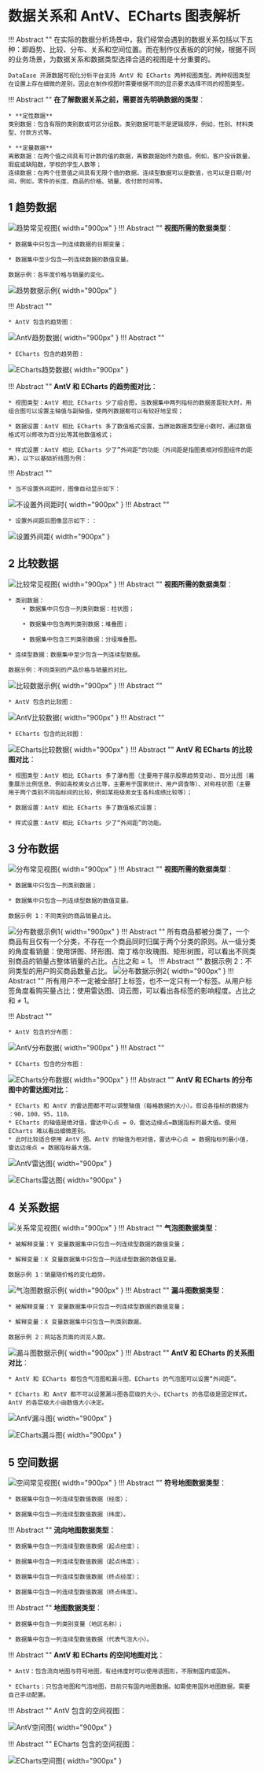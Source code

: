 # 数据关系和 AntV、ECharts 图表解析
!!! Abstract ""
    在实际的数据分析场景中，我们经常会遇到的数据关系包括以下五种：即趋势、比较、分布、关系和空间位置。而在制作仪表板的的时候，根据不同的业务场景，为数据关系和数据类型选择合适的视图是十分重要的。

    DataEase 开源数据可视化分析平台支持 AntV 和 ECharts 两种视图类型。两种视图类型在设置上存在细微的差别，因此在制作视图时需要根据不同的显示要求选择不同的视图类型。

!!! Abstract ""
    **在了解数据关系之前，需要首先明确数据的类型**：   
    
    * **定性数据**  
    类别数据：包含有限的类别数或可区分组数。类别数据可能不是逻辑顺序，例如，性别、材料类型、付款方式等。  

    * **定量数据**  
    离散数据：在两个值之间具有可计数的值的数据，离散数据始终为数值。例如，客户投诉数量，瑕疵或缺陷数，学校的学生人数等；  
    连续数据：在两个任意值之间具有无限个值的数据，连续型数据可以是数值，也可以是日期/时间。例如，零件的长度、商品的价格、销量、收付款时间等。  

## 1 趋势数据

![趋势常见视图](https://blog.fit2cloud.com/upload/%E5%9B%BE01-ouhv.png){ width="900px" }
!!! Abstract ""
    **视图所需的数据类型**：

    * 数据集中只包含一列连续数据的日期变量；

    * 数据集中至少包含一列连续数据的数值变量。

    数据示例：各年度价格与销量的变化。
![趋势数据示例](https://blog.fit2cloud.com/upload/%E8%A1%A81-tjiv.png){ width="900px" }

!!! Abstract ""

    * AntV 包含的趋势图：

![AntV趋势数据](https://blog.fit2cloud.com/upload/%E5%9B%BE02-txcq.png){ width="900px" }
!!! Abstract ""

    * ECharts 包含的趋势图：

![ECharts趋势数据](https://blog.fit2cloud.com/upload/%E5%9B%BE03-cqfa.png){ width="900px" }

!!! Abstract ""
    **AntV 和 ECharts 的趋势图对比**：

    * 视图类型：AntV 相比 ECharts 少了组合图，当数据集中两列指标的数据差距较大时，用组合图可以设置主轴值与副轴值，使两列数据都可以有较好地呈现；

    * 数据设置：AntV 相比 ECharts 多了数值格式设置，当原始数据类型是小数时，通过数值格式可以修改为百分比等其他数值格式；

    * 样式设置：AntV 相比 ECharts 少了”外间距“的功能（外间距是指图表相对视图组件的距离），以下以基础折线图为例：

!!! Abstract ""

    * 当不设置外间距时，图像自动显示如下：

![不设置外间距时](https://blog.fit2cloud.com/upload/%E5%9B%BE04-qevm.png ){ width="900px" }
!!! Abstract ""

    * 设置外间距后图像显示如下：：

![设置外间距](https://blog.fit2cloud.com/upload/%E5%9B%BE05-xoij.png){ width="900px" }

## 2 比较数据

![比较常见视图](https://blog.fit2cloud.com/upload/%E5%9B%BE06-gdyc.png){ width="900px" }
!!! Abstract ""
    **视图所需的数据类型**：

    * 类别数据：  
        • 数据集中只包含一列类别数据：柱状图；

        • 数据集中包含两列类别数据：堆叠图；

        • 数据集中包含三列类别数据：分组堆叠图。

    * 连续型数据：数据集中至少包含一列连续型数据。

    数据示例：不同类别的产品价格与销量的对比。
![比较数据示例](https://blog.fit2cloud.com/upload/%E8%A1%A82.png){ width="900px" }
!!! Abstract ""

    * AntV 包含的比较图：

![AntV比较数据](https://blog.fit2cloud.com/upload/%E5%9B%BE07-hfpi.png){ width="900px" }
!!! Abstract ""

    * ECharts 包含的比较图：

![ECharts比较数据](https://blog.fit2cloud.com/upload/%E5%9B%BE08-lwzj.png){ width="900px" }
!!! Abstract ""
    **AntV 和 ECharts 的比较图对比**：

    * 视图类型：AntV 相比 ECharts 多了瀑布图（主要用于展示股票趋势变动）、百分比图（着重展示比例信息、例如高校男女占比等，主要用于国家统计、用户调查等）、对称柱状图（主要用于两个类别不同指标间的比较，例如某班级男女生各科成绩比较等）；

    * 数据设置：AntV 相比 ECharts 多了数值格式设置；

    * 样式设置：AntV 相比 ECharts 少了“外间距”的功能。

## 3 分布数据

![分布常见视图](https://blog.fit2cloud.com/upload/%E5%9B%BE09-ptef.png){ width="900px" }
!!! Abstract ""
    **视图所需的数据类型**：

    * 数据集中只包含一列类别数据；

    * 数据集中只包含一列连续型数据的数值变量。

    数据示例 1：不同类别的商品销量占比。
![分布数据示例1](https://blog.fit2cloud.com/upload/%E8%A1%A83.png){ width="900px" }
!!! Abstract ""
    所有商品都被分类了，一个商品有且仅有一个分类，不存在一个商品同时归属于两个分类的原则。从一级分类的角度看销量：使用饼图、环形图、南丁格尔玫瑰图、矩形树图，可以看出不同类别商品的销量占整体销量的占比。占比之和 = 1。
!!! Abstract ""
    数据示例 2：不同类型的用户购买商品数量占比。
![分布数据示例2](https://blog.fit2cloud.com/upload/%E8%A1%A84.png){ width="900px" }
!!! Abstract ""
    所有用户不一定被全部打上标签，也不一定只有一个标签。从用户标签角度看购买量占比：使用雷达图、词云图，可以看出各标签的影响程度。占比之和 ≠ 1。

!!! Abstract ""

    * AntV 包含的分布图：

![AntV分布数据](https://blog.fit2cloud.com/upload/%E5%9B%BE10-nmkw.png){ width="900px" }
!!! Abstract ""

    * ECharts 包含的分布图：

![ECharts分布数据](https://blog.fit2cloud.com/upload/%E5%9B%BE11-qmyy.png){ width="900px" }
!!! Abstract ""
    **AntV 和 ECharts 的分布图中的雷达图对比**：  

    * ECharts 和 AntV 的雷达图都不可以调整轴值（每格数据的大小）。假设各指标的数据为 ：90，100，95，110。  
    * ECharts 的轴值是绝对值，雷达中心点 = 0，雷达边缘点=数据指标列最大值。使用 ECharts 难以看出细微差别。  
    * 此时比较适合使用 AntV 图。AntV 的轴值为相对值，雷达中心点 = 数据指标列最小值，雷达边缘点 = 数据指标最大值。  
![AntV雷达图](https://blog.fit2cloud.com/upload/%E5%9B%BE13-sxnn.png){ width="900px" }

![ECharts雷达图](https://blog.fit2cloud.com/upload/%E5%9B%BE12-ymyl.png){ width="900px" }

## 4 关系数据

![关系常见视图](https://blog.fit2cloud.com/upload/%E5%9B%BE14-hwpg.png){ width="900px" }
!!! Abstract ""
    **气泡图数据类型**：

    * 被解释变量：Y 变量数据集中只包含一列连续型数据的数值变量；

    * 解释变量：X 变量数据集中只包含一列连续型数据的数值变量。

    数据示例 1：销量随价格的变化趋势。
![气泡图数据示例](https://blog.fit2cloud.com/upload/%E8%A1%A85.png){ width="900px" }
!!! Abstract ""
    **漏斗图数据类型**：

    * 被解释变量：Y 变量数据集中只包含一列连续型数据的数值变量；

    * 解释变量：X 变量数据集中只包含一列类别数据。

    数据示例 2：网站各页面的浏览人数。
![漏斗图数据示例](https://blog.fit2cloud.com/upload/%E8%A1%A86.png){ width="900px" }
!!! Abstract ""
    **AntV 和 ECharts 的关系图对比**：

    * AntV 和 ECharts 都包含气泡图和漏斗图，ECharts 的气泡图可以设置“外间距”。

    * ECharts 和 AntV 都不可以设置漏斗图各层级的大小，ECharts 的各层级是固定样式，AntV 的各层级大小由数值大小决定。

![AntV漏斗图](https://blog.fit2cloud.com/upload/%E5%9B%BE16-ynae.png){ width="900px" }

![ECharts漏斗图](https://blog.fit2cloud.com/upload/%E5%9B%BE15-hmes.png){ width="900px" }

## 5 空间数据

![空间常见视图](https://blog.fit2cloud.com/upload/%E5%9B%BE17-nhrq.png){ width="900px" }
!!! Abstract ""
    **符号地图数据类型**：

    * 数据集中包含一列连续型数值数据（经度）；

    * 数据集中包含一列连续型数值数据（纬度）。
!!! Abstract ""
    **流向地图数据类型**：

    * 数据集中包含一列连续型数值数据（起点经度）；

    * 数据集中包含一列连续型数值数据（起点纬度）；

    * 数据集中包含一列连续型数值数据（终点经度）；

    * 数据集中包含一列连续型数值数据（终点纬度）。
!!! Abstract ""
    **地图数据类型**：

    * 数据集中包含一列类别变量（地区名称）；

    * 数据集中包含一列连续型数值数据（代表气泡大小）。
!!! Abstract ""
    **AntV 和 ECharts 的空间地图对比**：

    * AntV：包含流向地图与符号地图，有经纬度时可以使用该图形，不限制国内或国外。

    * ECharts：只包含地图和气泡地图，目前只有国内地图数据。如需使用国外地图数据，需要自己手动配置。
!!! Abstract ""
    AntV 包含的空间视图：

![AntV空间图](https://blog.fit2cloud.com/upload/%E5%9B%BE18-cncr.png){ width="900px" }

!!! Abstract ""
    ECharts 包含的空间视图：
    
![ECharts空间图](https://blog.fit2cloud.com/upload/%E5%9B%BE19-ssii.png){ width="900px" }

